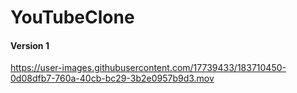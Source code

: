 # YouTubeClone

#### Version 1
https://user-images.githubusercontent.com/17739433/183710450-0d08dfb7-760a-40cb-bc29-3b2e0957b9d3.mov

